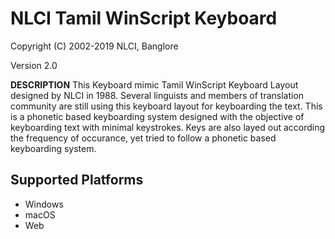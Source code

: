# NLCI Tamil WinScript Keyboard

Copyright (C) 2002-2019 NLCI, Banglore

Version 2.0

__DESCRIPTION__
This Keyboard mimic Tamil WinScript Keyboard Layout designed by NLCI in 1988. Several linguists and members of translation community are still using this keyboard layout for keyboarding the text. This is a phonetic based keyboarding system designed with the objective of keyboarding text with minimal keystrokes. Keys are also layed out according the frequency of occurance, yet tried to follow a phonetic based keyboarding system.


## Supported Platforms
 * Windows
 * macOS
 * Web
